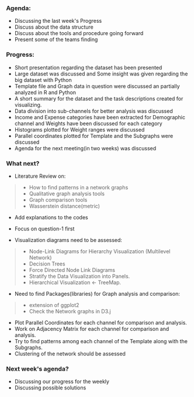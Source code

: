 ### Agenda:

* Discussing the last week's Progress
* Discuss about the data structure
* Discuss about the tools and procedure going forward
* Present some of the teams finding

### Progress:

* Short presentation regarding the dataset has been presented
* Large dataset was discussed and Some insight was given regarding the big dataset with Python
* Template file and Graph data in question were discussed an partially analyzed in R and Python
* A short summary for the dataset and the task descriptions created for visualizing.
* Data division into sub-channels for better analysis was discussed
* Income and Expense categories have been extracted for Demographic channel and Weights have been discussed for each category
* Histograms plotted for Weight ranges were discussed
* Parallel coordinates plotted for Template and the Subgraphs were discussed
* Agenda for the next meeting(in two weeks) was discussed


### What next?

* Literature Review on:
>* How to find patterns in a network graphs
>* Qualitative graph analysis tools
>* Graph comparison tools
>* Wasserstein distance(metric)
* Add explanations to the codes
* Focus on question-1 first

* Visualization diagrams need to be assessed:
>* Node-Link Diagrams for Hierarchy Visualization (Multilevel Network)
>* Decision Trees
>* Force Directed Node Link Diagrams
>* Stratify the Data Visualization into Panels.
>* Hierarchical Visualization <- TreeMap.
* Need to find Packages(libraries) for Graph analysis and comparison:
>* extension of ggplot2
>* Check the Network graphs in D3.j
* Plot Parallel Coordinates for each channel for comparison and analysis.
* Work on Adjacency Matrix for each channel for comparison and analysis.
* Try to find patterns among each channel of the Template along with the Subgraphs.
* Clustering of the network should be assessed

### Next week's agenda?

* Discussing our progress for the weekly
* Discussing possible solutions
